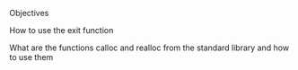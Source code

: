 Objectives

How to use the exit function


What are the functions calloc and realloc from the standard library and how to use them

